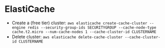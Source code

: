 # ElastiCache

* Create a (free tier) cluster: `aws elasticache create-cache-cluster --engine redis --security-group-ids SECURITYGROUP --cache-node-type cache.t2.micro --num-cache-nodes 1 --cache-cluster-id CLUSTERNAME`
* Delete cluster: `aws elasticache delete-cache-cluster --cache-cluster-id CLUSTERNAME`
